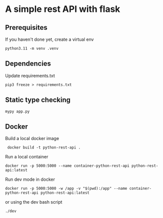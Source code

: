 # A simple rest API with flask

## Prerequisites

If you haven't done yet, create a virtual env

```
python3.11 -m venv .venv
```

## Dependencies

Update requirements.txt

```
pip3 freeze > requirements.txt 
```

## Static type checking

```
mypy app.py 
```

## Docker

Build a local docker image

```
 docker build -t python-rest-api .
```

Run a local container

```
docker run -p 5000:5000 --name container-python-rest-api python-rest-api:latest
```

Run dev mode in docker

```
docker run -p 5000:5000 -w /app -v "$(pwd):/app" --name container-python-rest-api python-rest-api:latest
```

or using the dev bash script

```
./dev
```
